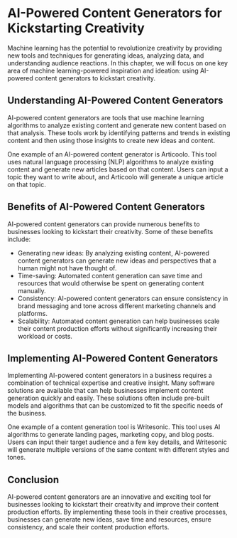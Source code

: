 AI-Powered Content Generators for Kickstarting Creativity
==============================================================================================================================

Machine learning has the potential to revolutionize creativity by providing new tools and techniques for generating ideas, analyzing data, and understanding audience reactions. In this chapter, we will focus on one key area of machine learning-powered inspiration and ideation: using AI-powered content generators to kickstart creativity.

Understanding AI-Powered Content Generators
-------------------------------------------

AI-powered content generators are tools that use machine learning algorithms to analyze existing content and generate new content based on that analysis. These tools work by identifying patterns and trends in existing content and then using those insights to create new ideas and content.

One example of an AI-powered content generator is Articoolo. This tool uses natural language processing (NLP) algorithms to analyze existing content and generate new articles based on that content. Users can input a topic they want to write about, and Articoolo will generate a unique article on that topic.

Benefits of AI-Powered Content Generators
-----------------------------------------

AI-powered content generators can provide numerous benefits to businesses looking to kickstart their creativity. Some of these benefits include:

* Generating new ideas: By analyzing existing content, AI-powered content generators can generate new ideas and perspectives that a human might not have thought of.
* Time-saving: Automated content generation can save time and resources that would otherwise be spent on generating content manually.
* Consistency: AI-powered content generators can ensure consistency in brand messaging and tone across different marketing channels and platforms.
* Scalability: Automated content generation can help businesses scale their content production efforts without significantly increasing their workload or costs.

Implementing AI-Powered Content Generators
------------------------------------------

Implementing AI-powered content generators in a business requires a combination of technical expertise and creative insight. Many software solutions are available that can help businesses implement content generation quickly and easily. These solutions often include pre-built models and algorithms that can be customized to fit the specific needs of the business.

One example of a content generation tool is Writesonic. This tool uses AI algorithms to generate landing pages, marketing copy, and blog posts. Users can input their target audience and a few key details, and Writesonic will generate multiple versions of the same content with different styles and tones.

Conclusion
----------

AI-powered content generators are an innovative and exciting tool for businesses looking to kickstart their creativity and improve their content production efforts. By implementing these tools in their creative processes, businesses can generate new ideas, save time and resources, ensure consistency, and scale their content production efforts.
